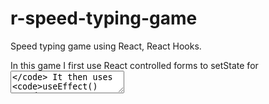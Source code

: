 # r-speed-typing-game
Speed typing game using React, React Hooks.

In this game I first use React controlled forms to setState for <code><textarea /></code>
It then uses <code>useEffect()</code> to set a timer that counts down by using <code>prevTimeLeft</code> This then updates evertime <code>[timeLeft]</code> changes.

This is my first React app that I used <code>useRef</code> so that when the <code>start game</code> button is clicked, <code>gameStart()</code> sets the focus on the <code><textarea></code> so the user can start typing right away.

In this App I also created my first custom hook called <code>useWordGame</code>. This was great as it allowed me to seperate the logic into a sperate file which produces cleaner code.